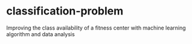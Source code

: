 # classification-problem
Improving the class availability of a fitness center with machine learning algorithm and data analysis
